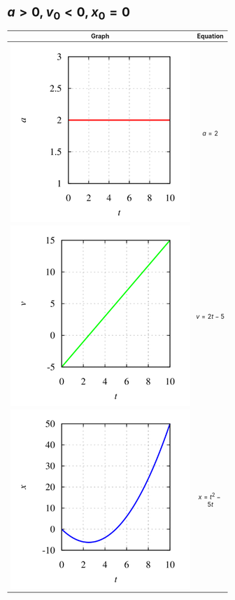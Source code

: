 # $a > 0$, $v_0 < 0$, $x_0 = 0$
Graph | Equation
:-: | :-:
![](nulm-xva-eqn-2-acc.svg) | $a = 2$
![](nulm-xva-eqn-2-vel.svg) | $v = 2t - 5$
![](nulm-xva-eqn-2-pos.svg) | $x = t^2 - 5t$
